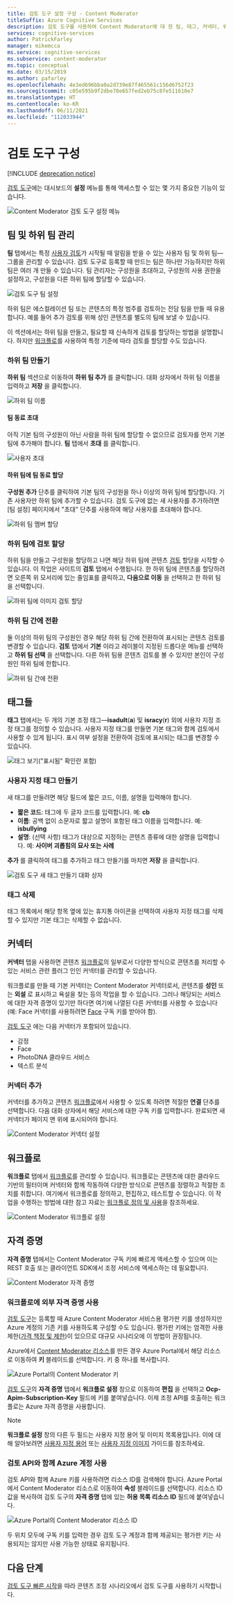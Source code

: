 ```yaml
---
title: 검토 도구 설정 구성 - Content Moderator
titleSuffix: Azure Cognitive Services
description: 검토 도구를 사용하여 Content Moderator에 대 한 팀, 태그, 커넥터, 워크플로, 자격 증명을 구성하거나 검색합니다.
services: cognitive-services
author: PatrickFarley
manager: mikemcca
ms.service: cognitive-services
ms.subservice: content-moderator
ms.topic: conceptual
ms.date: 03/15/2019
ms.author: pafarley
ms.openlocfilehash: 4e3ed696bba0a2d739e87f465561c156d6752f23
ms.sourcegitcommit: c05e595b9f2dbe78e657fed2eb75c8fe511610e7
ms.translationtype: HT
ms.contentlocale: ko-KR
ms.lasthandoff: 06/11/2021
ms.locfileid: "112033944"
---
```

# <a name="configure-the-review-tool"></a>검토 도구 구성

[!INCLUDE [deprecation notice](../includes/tool-deprecation.md)]


[검토 도구](https://contentmoderator.cognitive.microsoft.com)에는 대시보드의 **설정** 메뉴를 통해 액세스할 수 있는 몇 가지 중요한 기능이 있습니다.

![Content Moderator 검토 도구 설정 메뉴](images/settings-1.png)

## <a name="manage-team-and-subteams"></a>팀 및 하위 팀 관리

**팀** 탭에서는 특정 [사용자 검토](../review-api.md#reviews)가 시작될 때 알림을 받을 수 있는 사용자 팀 및 하위 팀&mdash;그룹을 관리할 수 있습니다. 검토 도구로 등록할 때 만드는 팀은 하나만 가능하지만 하위 팀은 여러 개 만들 수 있습니다. 팀 관리자는 구성원을 초대하고, 구성원의 사용 권한을 설정하고, 구성원을 다른 하위 팀에 할당할 수 있습니다.

![검토 도구 팀 설정](images/settings-2-team.png)

하위 팀은 에스컬레이션 팀 또는 콘텐츠의 특정 범주를 검토하는 전담 팀을 만들 때 유용합니다. 예를 들어 추가 검토를 위해 성인 콘텐츠를 별도의 팀에 보낼 수 있습니다.

이 섹션에서는 하위 팀을 만들고, 필요할 때 신속하게 검토를 할당하는 방법을 설명합니다. 하지만 [워크플로](workflows.md)를 사용하여 특정 기준에 따라 검토를 할당할 수도 있습니다.

### <a name="create-a-subteam"></a>하위 팀 만들기

**하위 팀** 섹션으로 이동하여 **하위 팀 추가** 를 클릭합니다. 대화 상자에서 하위 팀 이름을 입력하고 **저장** 을 클릭합니다.

![하위 팀 이름](images/1-Teams-2.PNG)

#### <a name="invite-teammates"></a>팀 동료 초대

아직 기본 팀의 구성원이 아닌 사람을 하위 팀에 할당할 수 없으므로 검토자를 먼저 기본 팀에 추가해야 합니다. **팀** 탭에서 **초대** 를 클릭합니다.

![사용자 초대](images/invite-users.png)

#### <a name="assign-teammates-to-subteam"></a>하위 팀에 팀 동료 할당

**구성원 추가** 단추를 클릭하여 기본 팀의 구성원을 하나 이상의 하위 팀에 할당합니다. 기존 사용자만 하위 팀에 추가할 수 있습니다. 검토 도구에 없는 새 사용자를 추가하려면 [팀 설정] 페이지에서 "초대" 단추를 사용하여 해당 사용자를 초대해야 합니다.

![하위 팀 멤버 할당](images/1-Teams-3.PNG)

### <a name="assign-reviews-to-subteams"></a>하위 팀에 검토 할당

하위 팀을 만들고 구성원을 할당하고 나면 해당 하위 팀에 콘텐츠 [검토](../review-api.md#reviews) 할당을 시작할 수 있습니다. 이 작업은 사이트의 **검토** 탭에서 수행됩니다.
한 하위 팀에 콘텐츠를 할당하려면 오른쪽 위 모서리에 있는 줄임표를 클릭하고, **다음으로 이동** 을 선택하고 한 하위 팀을 선택합니다.

![하위 팀에 이미지 검토 할당](images/3-review-image-subteam-1.png)

### <a name="switch-between-subteams"></a>하위 팀 간에 전환

둘 이상의 하위 팀의 구성원인 경우 해당 하위 팀 간에 전환하여 표시되는 콘텐츠 검토를 변경할 수 있습니다. **검토** 탭에서 **기본** 이라고 레이블이 지정된 드롭다운 메뉴를 선택하고 **하위 팀 선택** 을 선택합니다. 다른 하위 팀용 콘텐츠 검토를 볼 수 있지만 본인이 구성원인 하위 팀에 한합니다.

![하위 팀 간에 전환](images/3-review-image-subteam-2.png)

## <a name="tags"></a>태그들

**태그** 탭에서는 두 개의 기본 조정 태그&mdash;**isadult**(**a**) 및 **isracy**(**r**) 외에 사용자 지정 조정 태그를 정의할 수 있습니다. 사용자 지정 태그를 만들면 기본 태그와 함께 검토에서 사용할 수 있게 됩니다. 표시 여부 설정을 전환하여 검토에 표시되는 태그를 변경할 수 있습니다.

![태그 보기("표시됨" 확인란 포함)](images/tags-4-disable.png)

### <a name="create-custom-tags"></a>사용자 지정 태그 만들기

새 태그를 만들려면 해당 필드에 짧은 코드, 이름, 설명을 입력해야 합니다.

- **짧은 코드**: 태그에 두 글자 코드를 입력합니다. 예: **cb**
- **이름**: 공백 없이 소문자로 짧고 설명이 포함된 태그 이름을 입력합니다. 예: **isbullying**
- **설명**: (선택 사항) 태그가 대상으로 지정하는 콘텐츠 종류에 대한 설명을 입력합니다. 예: **사이버 괴롭힘의 묘사 또는 사례**

**추가** 를 클릭하여 태그를 추가하고 태그 만들기를 마치면 **저장** 을 클릭합니다.

![검토 도구 새 태그 만들기 대화 상자](images/settings-3-tags.png)

### <a name="delete-tags"></a>태그 삭제

태그 목록에서 해당 항목 옆에 있는 휴지통 아이콘을 선택하여 사용자 지정 태그를 삭제할 수 있지만 기본 태그는 삭제할 수 없습니다.

## <a name="connectors"></a>커넥터

**커넥터** 탭을 사용하면 콘텐츠 [워크플로](../review-api.md#workflows)의 일부로서 다양한 방식으로 콘텐츠를 처리할 수 있는 서비스 관련 플러그 인인 커넥터를 관리할 수 있습니다.

워크플로를 만들 때 기본 커넥터는 Content Moderator 커넥터로서, 콘텐츠를 **성인** 또는 **외설** 로 표시하고 욕설을 찾는 등의 작업을 할 수 있습니다. 그러나 해당되는 서비스에 대한 자격 증명이 있기만 하다면 여기에 나열된 다른 커넥터를 사용할 수 있습니다(예: Face 커넥터를 사용하려면 [Face](../../face/overview.md) 구독 키를 받아야 함).

[검토 도구](./human-in-the-loop.md) 에는 다음 커넥터가 포함되어 있습니다.

- 감정
- Face
- PhotoDNA 클라우드 서비스
- 텍스트 분석

### <a name="add-a-connector"></a>커넥터 추가

커넥터를 추가하고 콘텐츠 [워크플로](../review-api.md#workflows)에서 사용할 수 있도록 하려면 적절한 **연결** 단추를 선택합니다. 다음 대화 상자에서 해당 서비스에 대한 구독 키를 입력합니다. 완료되면 새 커넥터가 페이지 맨 위에 표시되어야 합니다.

![Content Moderator 커넥터 설정](images/settings-4-connectors.png)

## <a name="workflows"></a>워크플로

**워크플로** 탭에서 [워크플로](../review-api.md#workflows)를 관리할 수 있습니다. 워크플로는 콘텐츠에 대한 클라우드 기반의 필터이며 커넥터와 함께 작동하여 다양한 방식으로 콘텐츠를 정렬하고 적절한 조치를 취합니다. 여기에서 워크플로를 정의하고, 편집하고, 테스트할 수 있습니다. 이 작업을 수행하는 방법에 대한 참고 자료는 [워크플로 정의 및 사용](Workflows.md)을 참조하세요.

![Content Moderator 워크플로 설정](images/settings-5-workflows.png)

## <a name="credentials"></a>자격 증명

**자격 증명** 탭에서는 Content Moderator 구독 키에 빠르게 액세스할 수 있으며 이는 REST 호출 또는 클라이언트 SDK에서 조정 서비스에 액세스하는 데 필요합니다.

![Content Moderator 자격 증명](images/settings-6-credentials.png)

### <a name="use-external-credentials-for-workflows"></a>워크플로에 외부 자격 증명 사용

[검토 도구](https://contentmoderator.cognitive.microsoft.com)는 등록할 때 Azure Content Moderator 서비스용 평가판 키를 생성하지만 Azure 계정의 기존 키를 사용하도록 구성할 수도 있습니다. 평가판 키에는 엄격한 사용 제한([가격 책정 및 제한](https://azure.microsoft.com/pricing/details/cognitive-services/content-moderator/))이 있으므로 대규모 시나리오에 이 방법이 권장됩니다.

Azure에서 [Content Moderator 리소스](https://ms.portal.azure.com/#create/Microsoft.CognitiveServicesContentModerator)를 만든 경우 Azure Portal에서 해당 리소스로 이동하여 **키** 블레이드를 선택합니다. 키 중 하나를 복사합니다.

![Azure Portal의 Content Moderator 키](images/credentials-azure-portal-keys.PNG)

[검토 도구](https://contentmoderator.cognitive.microsoft.com)의 **자격 증명** 탭에서 **워크플로 설정** 창으로 이동하여 **편집** 을 선택하고 **Ocp-Apim-Subscription-Key** 필드에 키를 붙여넣습니다. 이제 조정 API를 호출하는 워크플로는 Azure 자격 증명을 사용합니다.

> [!NOTE]
> **워크플로 설정** 창의 다른 두 필드는 사용자 지정 용어 및 이미지 목록용입니다. 이에 대해 알아보려면 [사용자 지정 용어](../try-terms-list-api.md) 또는 [사용자 지정 이미지](../try-image-list-api.md) 가이드를 참조하세요.

### <a name="use-your-azure-account-with-the-review-apis"></a>검토 API와 함께 Azure 계정 사용

검토 API와 함께 Azure 키를 사용하려면 리소스 ID를 검색해야 합니다. Azure Portal에서 Content Moderator 리소스로 이동하여 **속성** 블레이드를 선택합니다. 리소스 ID 값을 복사하여 검토 도구의 **자격 증명** 탭에 있는 **허용 목록 리소스 ID** 필드에 붙여넣습니다.

![Azure Portal의 Content Moderator 리소스 ID](images/credentials-azure-portal-resourceid.PNG)

두 위치 모두에 구독 키를 입력한 경우 검토 도구 계정과 함께 제공되는 평가판 키는 사용되지는 않지만 사용 가능한 상태로 유지됩니다.

## <a name="next-steps"></a>다음 단계

[검토 도구 빠른 시작](../quick-start.md)을 따라 콘텐츠 조정 시나리오에서 검토 도구를 사용하기 시작합니다.